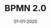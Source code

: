 ---
layout: project
title: 'BPMN 2.0'
caption: 
description: >
  Master BPMN 2.0: Simplify process modeling with this powerful standard for visualizing, analyzing, and optimizing business workflows effectively.
date: '01-01-2020'
image: 
  path: /assets/images/feature-images/feature-image-bpmn-fundamentals.jpg
links:
  - title: Link
    url: /bpmn
sitemap: false
---